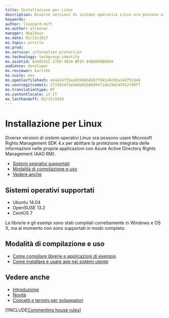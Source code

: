 ```yaml
---
title: Installazione per Linux
description: Diverse versioni di sistemi operativi Linux ora possono usare Rights Management SDK 4.x.
keywords: 
author: lleonard-msft
ms.author: alleonar
manager: mbaldwin
ms.date: 02/23/2017
ms.topic: article
ms.prod: 
ms.service: information-protection
ms.technology: techgroup-identity
ms.assetid: A348541C-17E0-4024-BF97-84B0099B0E69
audience: developer
ms.reviewer: kartikk
ms.suite: ems
ms.openlocfilehash: e6ae24f35aa03996bd26ff891a9cb5a14d751d44
ms.sourcegitcommit: 2733b1df2ebdda02b60d9471db29e545552f99ff
ms.translationtype: HT
ms.contentlocale: it-IT
ms.lasthandoff: 02/15/2018
---
```

# <a name="linux-setup"></a>Installazione per Linux

Diverse versioni di sistemi operativi Linux ora possono usare Microsoft Rights Management SDK 4.x per abilitare la protezione integrata delle informazioni nelle proprie applicazioni con Azure Active Directory Rights Management (AAD RM).

- [Sistemi operativi supportati](#supported-operating-systems)
- [Modalità di compilazione e uso](#how-to-build-and-use)
- [Vedere anche](#see-also)

## <a name="supported-operating-systems"></a>Sistemi operativi supportati

- Ubuntu 14.04
- OpenSUSE 13.2
- CentOS 7

Le librerie e gli esempi sono stati compilati correttamente in Windows e OS X, ma al momento non sono supportati in modo completo.
 
## <a name="how-to-build-and-use"></a>Modalità di compilazione e uso

- [Come compilare librerie e applicazioni di esempio](https://github.com/AzureAD/rms-sdk-for-cpp/wiki/How-to-Build)
- [Come installare e usare app nei sistemi utente](https://github.com/AzureAD/rms-sdk-for-cpp/wiki/How-to-Use)

## <a name="see-also"></a>Vedere anche

- [Introduzione](get-started.md)
- [Novità](release-notes.md)
- [Concetti e termini per sviluppatori](core-concepts.md)

[!INCLUDE[Commenting house rules](../includes/houserules.md)]